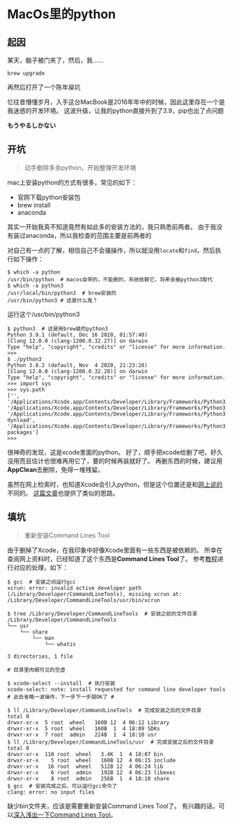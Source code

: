 # MacOs里的python

## 起因
某天，脑子被门夹了，然后，我......  
```shell
brew upgrade
```
再然后打开了一个陈年屎坑

忆往昔懵懂岁月，入手这台MacBook是2016年年中的时候，因此这里存在一个是我迷惑的开发环境。
这波升级，让我的python直接升到了3.9，pip也出了点问题

**もうやるしかない**

## 开坑
> 动手删除多余python，开始整理开发环境

mac上安装python的方式有很多，常见的如下：
* 官网下载python安装包
* brew install
* anaconda

其实一开始我真不知道竟然有如此多的安装方法的，我只熟悉前两者。
由于我没有装过anaconda，所以我检查的范围主要是前两者的

对自己有一点的了解，相信自己不会骚操作，所以就没用```locate```和```find```，然后执行如下操作：
```shell
$ which -a python
/usr/bin/python  # macos自带的，不能删的，系统依赖它，将来会被python3取代
$ which -a python3
/usr/local/bin/python3  # brew安装的
/usr/bin/python3 # 这是什么鬼？
```
运行这个/usr/bin/python3
```shell
$ python3  # 这是用brew装的python3
Python 3.9.1 (default, Dec 16 2020, 01:57:40)
[Clang 12.0.0 (clang-1200.0.32.27)] on darwin
Type "help", "copyright", "credits" or "license" for more information.
>>>
$ ./python3
Python 3.8.2 (default, Nov  4 2020, 21:23:28)
[Clang 12.0.0 (clang-1200.0.32.28)] on darwin
Type "help", "copyright", "credits" or "license" for more information.
>>> import sys
>>> sys.path
['', '/Applications/Xcode.app/Contents/Developer/Library/Frameworks/Python3.framework/Versions/3.8/lib/python38.zip', '/Applications/Xcode.app/Contents/Developer/Library/Frameworks/Python3.framework/Versions/3.8/lib/python3.8', '/Applications/Xcode.app/Contents/Developer/Library/Frameworks/Python3.framework/Versions/3.8/lib/python3.8/lib-dynload', '/Applications/Xcode.app/Contents/Developer/Library/Frameworks/Python3.framework/Versions/3.8/lib/python3.8/site-packages']
>>>
```
很神奇的发现，这是xcode里面的python。
好了，顺手把xcode给删了吧，好久没用而且估计也很难再用它了，要的时候再装就好了。
再删东西的时候，建议用**AppClean**去删除，免得一堆残留。

虽然在网上检索时，也知道Xcode会引入python，但是这个位置还是和[网上说的][1]不同的。
[这篇文章][2]也提供了类似的思路。

## 填坑
>重新安装Command Lines Tool

由于删掉了Xcode，在我印象中好像Xcode里面有一些东西是被依赖的。
所幸在查阅网上资料时，已经知道了这个东西是**Command Lines Tool**了。
参考[教程][3]进行对应的处理，如下：
```shell
$ gcc  # 安装之间运行gcc
xcrun: error: invalid active developer path (/Library/Developer/CommandLineTools), missing xcrun at: /Library/Developer/CommandLineTools/usr/bin/xcrun

$ tree /Library/Developer/CommandLineTools  # 安装之前的文件目录
/Library/Developer/CommandLineTools
└── usr
    └── share
        └── man
            └── whatis

3 directories, 1 file

# 目录里肉眼可见的空虚

$ xcode-select --install  # 执行安装
xcode-select: note: install requested for command line developer tools
# 此处省略一波操作，下一步下一步就OK了 #

$ ll /Library/Developer/CommandLineTools  # 完成安装之后的文件目录
total 0
drwxr-xr-x  5 root  wheel   160B 12  4 06:12 Library
drwxr-xr-x  5 root  wheel   160B  1  4 18:09 SDKs
drwxr-xr-x  7 root  admin   224B  1  4 18:10 usr
$ ll /Library/Developer/CommandLineTools/usr  # 完成安装之后的文件目录
total 0
drwxr-xr-x  110 root  wheel   3.4K  1  4 18:07 bin
drwxr-xr-x    5 root  wheel   160B 12  4 06:15 include
drwxr-xr-x   16 root  wheel   512B 12  4 06:24 lib
drwxr-xr-x    6 root  admin   192B 12  4 06:23 libexec
drwxr-xr-x    8 root  admin   256B  1  4 18:10 share
$ gcc  # 安装完成之后，可以运行gcc命令了
clang: error: no input files
```
缺少bin文件夹，应该是需要重新安装Command Lines Tool了。
有兴趣的话，可以[深入浅出一下Command Lines Tool][4]。


[1]: https://segmentfault.com/q/1010000022576249
[2]: https://www.cnblogs.com/jing99/p/13963048.html
[3]: https://segmentfault.com/a/1190000018045211
[4]: https://juejin.cn/post/6844904052271087624